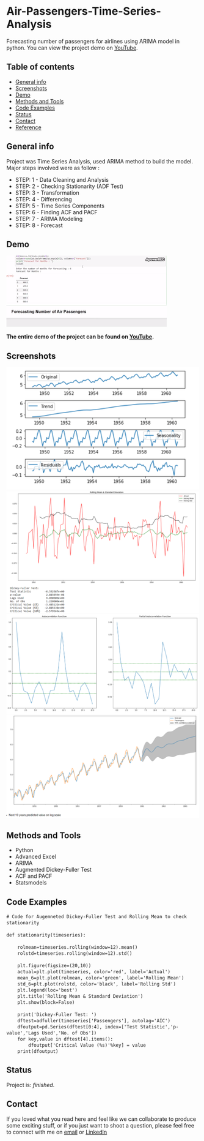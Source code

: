 # Air-Passengers-Time-Series-Analysis
Forecasting number of passengers for airlines using ARIMA model in python.
You can view the project demo on [YouTube](https://www.youtube.com/watch?v=zkw2CZEssT8).
   
## Table of contents

* [General info](#general-info)
* [Screenshots](#screenshots)
* [Demo](#demo)
* [Methods and Tools](#methods-and-tools)
* [Code Examples](#code-examples)
* [Status](#status)
* [Contact](#contact)
* [Reference](#reference)

## General info

Project was Time Series Analysis, used ARIMA method to build the model.
Major steps involved were as follow :                                 
* STEP: 1 - Data Cleaning and Analysis
* STEP: 2 - Checking Stationarity (ADF Test) 
* STEP: 3 - Transformation  
* STEP: 4 - Differencing
* STEP: 5 - Time Series Components 
* STEP: 6 - Finding ACF and PACF
* STEP: 7 - ARIMA Modeling 
* STEP: 8 - Forecast

## Demo

![Example screenshot](./images/Demo.gif)

**The entire demo of the project can be found on [YouTube](https://www.youtube.com/watch?v=zkw2CZEssT8).**

## Screenshots

![Example screenshot](./images/Image1.png)
![Example screenshot](./images/Image2.png)
![Example screenshot](./images/Image3.png)
![Example screenshot](./images/Image4.png)

## Methods and Tools
* Python 
* Advanced Excel
* ARIMA 
* Augmented Dickey-Fuller Test
* ACF and PACF
* Statsmodels

## Code Examples

````
# Code for Augemneted Dickey-Fuller Test and Rolling Mean to check stationarity  

def stationarity(timeseries):
    
    rolmean=timeseries.rolling(window=12).mean()
    rolstd=timeseries.rolling(window=12).std()
    
    plt.figure(figsize=(20,10))
    actual=plt.plot(timeseries, color='red', label='Actual')
    mean_6=plt.plot(rolmean, color='green', label='Rolling Mean') 
    std_6=plt.plot(rolstd, color='black', label='Rolling Std')
    plt.legend(loc='best')
    plt.title('Rolling Mean & Standard Deviation')
    plt.show(block=False)
    
    print('Dickey-Fuller Test: ')
    dftest=adfuller(timeseries['Passengers'], autolag='AIC')
    dfoutput=pd.Series(dftest[0:4], index=['Test Statistic','p-value','Lags Used','No. of Obs'])
    for key,value in dftest[4].items():
        dfoutput['Critical Value (%s)'%key] = value
    print(dfoutput)

````

## Status
Project is: _finished_.

## Contact
If you loved what you read here and feel like we can collaborate to produce some exciting stuff, or if you
just want to shoot a question, please feel free to connect with me on 
<a href="mailto:pythoneedspathak@gmail.com">email</a> or 
<a href="https://www.linkedin.com/in/ravi-pathak-48a760185/" target="_blank">LinkedIn</a>

